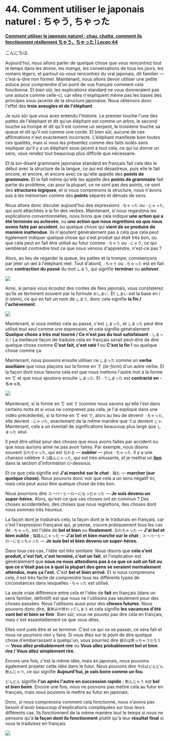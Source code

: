 # **44. Comment utiliser le japonais naturel : ちゃう, ちゃった**

[**Comment utiliser le japonais naturel : chau, chatta, comment ils fonctionnent réellement ちゃう、ちゃった | Leçon 44**](https://www.youtube.com/watch?v=VyZWoJCSQ5Q&list=PLg9uYxuZf8x_A-vcqqyOFZu06WlhnypWj&index=46&pp=iAQB)

こんにちは.

Aujourd'hui, nous allons parler de quelque chose que vous rencontrez tout le temps dans les *anime*, les *manga*, les conversations de tous les jours, les romans légers, et partout où vous rencontrez du vrai japonais, dit familier — c'est-à-dire non formel. Maintenant, nous allons devoir utiliser une petite astuce pour comprendre d'un point de vue français comment cela fonctionne. Et bien sûr, les explications standard ne vous donneraient pas une astuce comme celle-ci, car elles n'expliquent même pas les bases des principes sous-jacents de la structure japonaise. Nous obtenons donc l'effet des **trois aveugles et de l'éléphant**.

Je suis sûr que vous avez entendu l'histoire. Le premier touche l'une des pattes de l'éléphant et dit qu'un éléphant est comme un arbre, le second touche sa trompe et dit qu'il est comme un serpent, le troisième touche sa queue et dit qu'il est comme une corde. Et bien sûr, aucune de ces affirmations n'est exactement incorrecte. L'éléphant manifeste bien toutes ces qualités, mais si vous les présentez comme des faits isolés sans expliquer qu'il y a un éléphant sous-jacent à tout cela, ce qui lui donne un sens, vous rendez tout beaucoup plus difficile que nécessaire.

Et la soi-disant grammaire japonaise standard en français fait cela dès le début avec la structure de la langue, ce qui est désastreux, puis elle le fait encore, et encore, et encore avec ce qu'elle appelle des **points de grammaire**. Et le fait même qu'elle les appelle des **points de grammaire** fait partie du problème, car pour la plupart, ce ne sont pas des points, ce sont des **structures logiques**, et si nous comprenons la structure, nous n'avons pas à les mémoriser comme des **points** séparés et dénués de sens.

Nous allons donc discuter aujourd'hui des expressions `-ちゃった` ou `-じゃった`, qui sont attachées à la fin des verbes. Maintenant, si nous regardons les explications conventionnelles, nous lirons que cela indique **une action qui a été terminée ou achevée**, ou **une action que nous regrettons ou que nous avons faite par accident**, ou quelque chose qui **vient de se produire de manière inattendue**. Ils n'ajoutent généralement pas à cela que cela peut également indiquer quelque chose qui s'est produit qui était très bon, ou que cela peut en fait être utilisé au futur comme `-ちゃう` ou `-じゃう`, ce qui semblerait contredire tout ce que nous venons d'apprendre, n'est-ce pas ?

Alors, au lieu de regarder la queue, les pattes et la trompe, commençons par jeter un œil à l'éléphant réel. Tout d'abord, `-ちゃう` ou `-ちゃった` est en fait une **contraction du passé** du mot `しまう`, qui signifie **terminer** ou **achever**.

![](../media/image127.webp)

Ainsi, si jamais vous écoutez des contes de fées japonais, vous constaterez qu'ils se terminent souvent par la formule `おしまい`. Et `しまい` est la base en *i* (*i-stem*), ce qui en fait un nom de `しまう`, donc cela signifie **la fin / l'achèvement**.

![](../media/image1064.webp)

Maintenant, si vous mettez cela au passé, c'est `しまった`, et `しまった` peut être utilisé tout seul comme une expression, et cela signifie généralement **Quelque chose a très mal tourné / Ce n'est pas du tout satisfaisant** : `しまった!` La meilleure façon de traduire cela en français serait peut-être de dire quelque chose comme **C'est fait, c'est raté !** ou **C'est la fin !** ou quelque chose comme ça.

Maintenant, nous pouvons ensuite utiliser ce `しまった` comme un **verbe auxiliaire** que nous plaçons sur la forme en て (*te-form*) d'un autre verbe. Et la façon dont nous faisons cela est que nous mettons l'autre mot à la forme en て et que nous ajoutons ensuite `しまった`. Et `-てしまった` est **contracté en `-ちゃった`**.

![](../media/image236.webp)

Maintenant, si la forme en て est `で` (comme nous savons qu'elle l'est dans certains mots et si vous ne comprenez pas cela, je l'ai expliqué dans une vidéo précédente), si la forme en て est `で`, alors au lieu de devenir `-ちゃった`, elle devient `-じゃった`, exactement de la même manière que `では` devient `じゃ`. Maintenant, cela a un éventail de significations beaucoup plus large que `しまった` seul.

Il peut être utilisé pour des choses que nous avons faites par accident ou que nous aurions aimé ne pas avoir faites. Par exemple, nous disons souvent `忘れちゃった`, qui est `忘れる` — **oublier** — plus `-ちゃった`. Il y a une chanson célèbre `ネコ踏んじゃった`, qui est très amusante, et je mettrai un [**lien**](https://www.youtube.com/watch?v=GpqGiKJt3cQ&ab_channel=ichigoclub15) dans la section d'information ci-dessous.

Et ce que cela signifie est **J'ai marché sur le chat** : `踏む` — **marcher (sur quelque chose)**. Nous pouvons donc voir que cela a un sens négatif ici, mais cela peut aussi être quelque chose de très bon.

Nous pourrions dire `スーパーヒーローになっちゃった` — **Je suis devenu un super-héros.** Alors, qu'est-ce que ces choses ont en commun ? Des choses accidentelles, des choses que nous regrettons, des choses dont nous sommes très heureux.

La façon dont je traduirais cela, la façon dont je le traduirais en français, car c'est l'expression française qui, je pense, couvre pratiquement tous les cas de `-ちゃった`, est l'idée de **bel et bien** ou **finalement**. `忘れちゃった` — **J'ai bel et bien oublié** ; `猫踏んじゃった` — **J'ai bel et bien marché sur le chat** ; `スーパーヒーローになっちゃった` — **Je suis bel et bien devenu un super-héros.**

Dans tous ces cas, l'idée est très similaire. Nous disons que **cela s'est produit, c'est fait, c'est terminé, c'est un fait**, et l'implication est généralement que **nous ne nous attendions pas à ce que ce soit un fait ou que ce n'était pas ce à quoi la plupart des gens se seraient normalement attendus, mais ça l'est.** C'est **bel et bien arrivé**. Et si nous comprenons cela, il est très facile de comprendre tous les différents types de circonstances dans lesquelles `-ちゃった` est utilisé.

La seule vraie différence entre cela et l'idée de **fait** en français (dans un sens familier, définitif) est que nous ne l'utilisons pas seulement pour des choses passées. Nous l'utilisons aussi pour des **choses futures**. Nous pouvons donc dire, `夏休みが終わってしまう` et cela signifie **les vacances d'été vont bel et bien se finir**. Bien sûr, vous ne pouvez pas dire cela en français, mais c'est essentiellement ce que vous dites.

Elles vont juste être et se terminer. C'est ce qui va se passer, ce sera fait et nous ne pourrons rien y faire. Si vous êtes sur le point de dire quelque chose d'embarrassant à quelqu'un, vous pourriez dire `君のは笑っちゃうだろう` — **Vous allez probablement rire** ou **Vous allez probablement bel et bien rire / Vous allez simplement rire.**

Encore une fois, c'est la même idée, mais en japonais, nous pouvons également projeter cette idée dans le futur. Nous pouvons dire `今日はどんどん飲んじゃう`, ce qui signifie **Aujourd'hui, je vais boire comme un fou**.

`どんどん` signifie **l'un après l'autre en succession rapide** ; `飲んじゃう` est **bel et bien boire**. Encore une fois, nous ne pouvons pas mettre cela au futur en français, mais nous pouvons le mettre au futur en japonais.

Donc, si nous comprenons comment cela fonctionne, nous n'avons pas besoin d'avoir beaucoup d'explications compliquées sur tous leurs différents cas. Ils fonctionnent de la même manière tout le temps si nous ne pensons qu'à **la façon dont ils fonctionnent** plutôt qu'à leur **résultat final** si vous le traduisez en français.

![](../media/image786.webp)